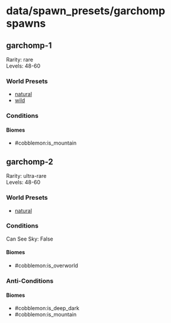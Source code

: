 # data/spawn_presets/garchomp spawns  
  
## garchomp-1  
Rarity: rare  
Levels: 48-60  
  
### World Presets  
* [natural](/data/spawn_data/natural.md)  
* [wild](/data/spawn_data/wild.md)  
  
### Conditions  
  
#### Biomes  
  * #cobblemon:is_mountain
  
  
## garchomp-2  
Rarity: ultra-rare  
Levels: 48-60  
  
### World Presets  
* [natural](/data/spawn_data/natural.md)  
  
### Conditions  
Can See Sky: False  
  
#### Biomes  
  * #cobblemon:is_overworld
  
  
### Anti-Conditions  
  
#### Biomes  
  * #cobblemon:is_deep_dark
  * #cobblemon:is_mountain
  
